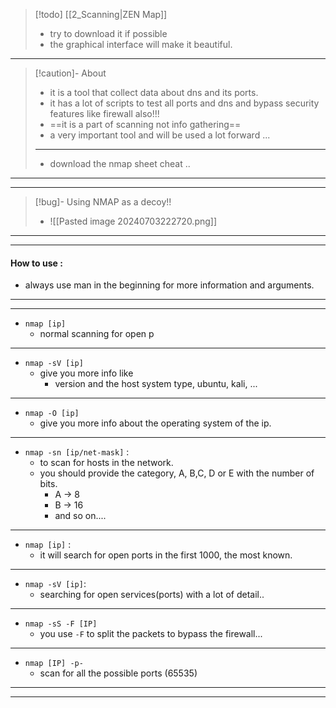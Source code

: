 
 >[!todo]  [[2_Scanning|ZEN Map]]
 >- try to download it if possible
 >- the graphical interface will make it beautiful.
 
---

 >[!caution]- About
 >- it is a tool that collect data about dns and its ports.
 >- it has a lot of scripts to test all ports and dns and bypass security features like firewall also!!!
 >- ==it is a part of scanning not info gathering==
 >- a very important tool and will be used a lot forward ...
>---
>- download the nmap sheet cheat ..

---
---

>[!bug]- Using NMAP as a decoy!!
>- ![[Pasted image 20240703222720.png]]

---
***
#### How to use :

- always use man in the beginning for more information and arguments. 
---
---
- `nmap [ip]`
	- normal scanning for open p
---
- `nmap -sV [ip]` 	
	- give you more info like
		- version and the host system type, ubuntu, kali, ...
---
- `nmap -O [ip]`
	- give you more info about the operating system of the ip.
---
- `nmap -sn [ip/net-mask]` :
	- to scan for hosts in the network.
	- you should provide the category, A, B,C, D or E with the number of bits.
		 - A -> 8
		 - B -> 16 
		 - and so on....
---
 - `nmap [ip]` :
	 - it will search for open ports in the first 1000, the most known.
---
 - `nmap -sV [ip]`:
	 - searching for open services(ports) with a lot of detail..
---
- `nmap -sS -F [IP]`
	- you use `-F` to split the packets to bypass the firewall...
---
- `nmap [IP] -p-`
	- scan for all the possible ports (65535)

---
---
